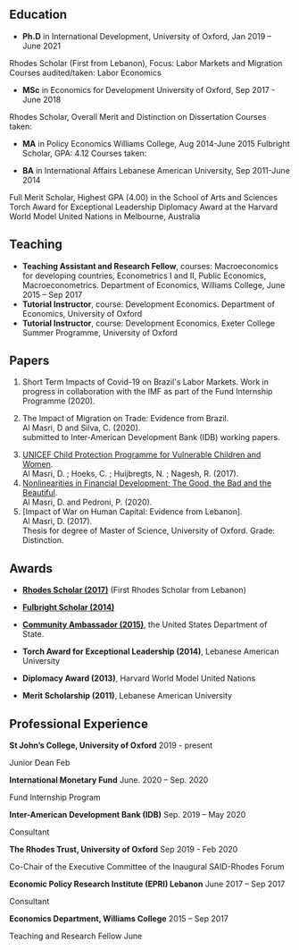 ## Education 
- **Ph.D** in International Development, University of Oxford, Jan 2019 – June 2021

Rhodes Scholar (First from Lebanon), Focus: Labor Markets and Migration 
Courses audited/taken: Labor Economics


- **MSc** in Economics for Development University of Oxford, Sep 2017 - June 2018

Rhodes Scholar, Overall Merit and Distinction on Dissertation 
Courses taken:


- **MA** in Policy Economics Williams College, Aug 2014-June 2015
Fulbright Scholar, GPA: 4.12 
Courses taken: 


- **BA** in International Affairs Lebanese American University, Sep 2011-June 2014

Full Merit Scholar, Highest GPA (4.00) in the School of Arts and Sciences 
Torch Award for Exceptional Leadership
Diplomacy Award at the Harvard World Model United Nations in Melbourne, Australia


## Teaching
- **Teaching Assistant and Research Fellow**, courses: Macroeconomics for developing countries, Econometrics I and II, Public Economics, Macroeconometrics. Department of Economics, Williams College,
June 2015 – Sep 2017
- **Tutorial Instructor**, course: Development Economics.  Department of Economics, University of Oxford
- **Tutorial Instructor**, course: Development Economics. Exeter College Summer Programme, University of Oxford





## Papers 
1. Short Term Impacts of Covid-19 on Brazil's Labor Markets. 
Work in progress in collaboration with the IMF as part of the Fund Internship Programme (2020).

2. The Impact of Migration on Trade: Evidence from Brazil.  
Al Masri, D and Silva, C. (2020).  
submitted to Inter-American Development Bank (IDB) working papers.

<!---3. Revisiting the effects of a Peruvian Conditional Cash Transfer on
utilisation of health services by pregnant women and children. 
Al Masri, D. and Smarrelli, G.---> 
3. [UNICEF Child Protection Programme for Vulnerable Children and Women](https://www.unicef.org/evaldatabase/files/UNICEFLebanonCPGBVEvaluationReport.pdf).   
Al Masri, D. ; Hoeks, C. ; Huijbregts, N. ; Nagesh, R. (2017). <!--[UNICEF Child Protection Programme for Vulnerable Children and Women](https://www.unicef.org/evaldatabase/files/UNICEFLebanonCPGBVEvaluationReport.pdf).-->  
4. [Nonlinearities in Financial Development; The Good, the Bad and the Beautiful](https://drive.google.com/file/d/0B7ffqHyIHo3PVXV0QzFXS2Jna1E/view).   
Al Masri, D. and Pedroni, P. (2020). <!--[Nonlinearities in Financial Development; The Good, the Bad and the Beautiful](https://drive.google.com/file/d/0B7ffqHyIHo3PVXV0QzFXS2Jna1E/view).-->  
5. [Impact of War on Human Capital: Evidence from Lebanon].  
Al Masri, D. (2017).  
Thesis for degree of Master of Science, University of Oxford. Grade: Distinction. 

## Awards 

- **[Rhodes Scholar (2017)](https://www.rhodeshouse.ox.ac.uk/news-events/latest-news/news/2016/november/rhodes-scholarships-awarded-for-the-middle-east-in-historic-launch/)** (First Rhodes Scholar from Lebanon)  <!--[Rhodes Scholar](https://www.rhodeshouse.ox.ac.uk/news-events/latest-news/news/2016/november/rhodes-scholarships-awarded-for-the-middle-east-in-historic-launch/).-->
- **[Fulbright Scholar (2014)](https://www.amideast.org/news-resources/announcements/lebanon-west-bank-gaza/hope-fund-scholar-fulbright-alumna-win-prestigious-rhodes)**  <!--[Fulbright Scholar](https://www.amideast.org/news-resources/announcements/lebanon-west-bank-gaza/hope-fund-scholar-fulbright-alumna-win-prestigious-rhodes).-->

- **[Community Ambassador (2015)](https://www.amideast.org/news-resources/announcements/lebanon-west-bank-gaza/hope-fund-scholar-fulbright-alumna-win-prestigious-rhodes)**, the United States Department of State.   <!--[Community Ambassador](https://mepilaa.wordpress.com/2015/06/23/whos-who-in-mepi-laa-community-ambassador-diala-el-masri/).-->

- **Torch Award for Exceptional Leadership (2014)**, Lebanese American University 

- **Diplomacy Award (2013)**, Harvard World Model United Nations

- **Merit Scholarship (2011)**, Lebanese American University

## Professional Experience 

**St John’s College, University of Oxford** 2019 - present

Junior Dean Feb 

**International Monetary Fund**  June. 2020 – Sep. 2020

Fund Internship Program

**Inter-American Development Bank (IDB)**  Sep. 2019 – May 2020

Consultant 

**The Rhodes Trust, University of Oxford**  Sep 2019 - Feb 2020

Co-Chair of the Executive Committee of the Inaugural SAID-Rhodes Forum 

**Economic Policy Research Institute (EPRI) Lebanon**  June 2017 – Sep 2017

Consultant 

**Economics Department, Williams College**  2015 – Sep 2017

Teaching and Research Fellow June 
